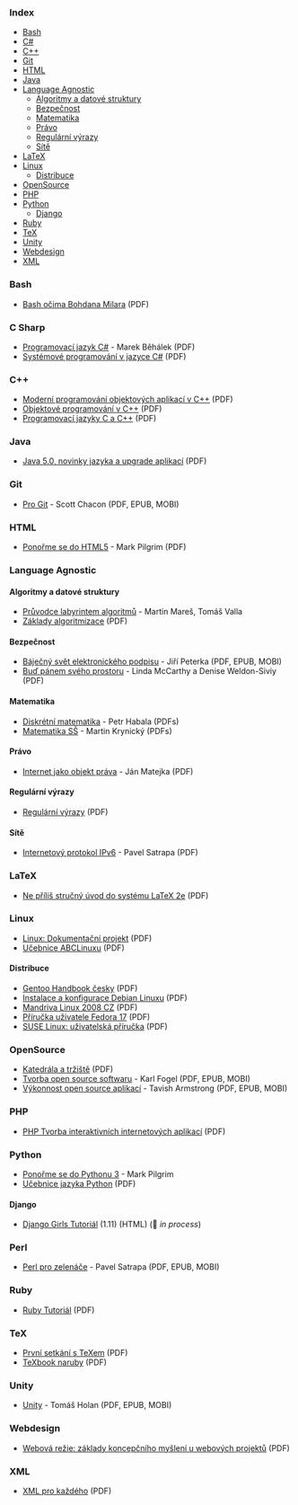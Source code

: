 ### Index

* [Bash](#bash)
* [C#](#c-sharp)
* [C++](#cpp)
* [Git](#git)
* [HTML](#html)
* [Java](#java)
* [Language Agnostic](#language-agnostic)
  * [Algoritmy a datové struktury](#algoritmy-a-datove-struktury)
  * [Bezpečnost](#bezpecnost)
  * [Matematika](#matematika)
  * [Právo](#pravo)
  * [Regulární výrazy](#regularni-vyrazy)
  * [Sítě](#site)
* [LaTeX](#latex)
* [Linux](#linux)
  * [Distribuce](#distribuce)
* [OpenSource](#opensource)
* [PHP](#php)
* [Python](#python)
  * [Django](#django)
* [Ruby](#ruby)
* [TeX](#tex)
* [Unity](#unity)
* [Webdesign](#webdesign)
* [XML](#xml)


### Bash

* [Bash očima Bohdana Milara](http://i.iinfo.cz/files/root/k/bash_ocima_bohdana_milara.pdf) (PDF)


### C Sharp

* [Programovací jazyk C#](http://www.cs.vsb.cz/behalek/vyuka/pcsharp/text.pdf) - Marek Běhálek (PDF)
* [Systémové programování v jazyce C#](https://phoenix.inf.upol.cz/esf/ucebni/sysprog.pdf) (PDF)


<h3 id="cpp">C++</h3>

* [Moderní programování objektových aplikací v C++](https://akela.mendelu.cz/~xvencal2/CPP/opora.pdf) (PDF)
* [Objektové programování v C++](http://media1.jex.cz/files/media1:49e6b94e79262.pdf.upl/07.%20Objektov%C3%A9%20programov%C3%A1n%C3%AD%20v%20C%2B%2B.pdf) (PDF)
* [Programovací jazyky C a C++](http://homel.vsb.cz/~s1a10/educ/C_CPP/C_CPP_web.pdf) (PDF)


### Java

* [Java 5.0, novinky jazyka a upgrade aplikací](http://i.iinfo.cz/files/root/k/java-5-0-novinky-jazyka-a-upgrade-aplikaci.pdf) (PDF)


### Git

* [Pro Git](https://knihy.nic.cz/#ProGit) - Scott Chacon (PDF, EPUB, MOBI)


### HTML

* [Ponořme se do HTML5](https://knihy.nic.cz/#HTML5) - Mark Pilgrim (PDF)


### Language Agnostic

#### Algoritmy a datové struktury

* [Průvodce labyrintem algoritmů](http://pruvodce.ucw.cz) - Martin Mareš, Tomáš Valla
* [Základy algoritmizace](http://i.iinfo.cz/files/root/k/Zaklady_algorimizace.pdf) (PDF)


#### Bezpečnost

* [Báječný svět elektronického podpisu](https://knihy.nic.cz) - Jiří Peterka (PDF, EPUB, MOBI)
* [Buď pánem svého prostoru](https://knihy.nic.cz) - Linda McCarthy a Denise Weldon-Siviy (PDF)


#### Matematika

* [Diskrétní matematika](http://math.feld.cvut.cz/habala/teaching/dma.htm) - Petr Habala (PDFs)
* [Matematika SŠ](http://www.realisticky.cz/ucebnice.php?id=3) - Martin Krynický (PDFs)


#### Právo

* [Internet jako objekt práva](https://knihy.nic.cz) - Ján Matejka (PDF)


#### Regulární výrazy

* [Regulární výrazy](http://www.root.cz/knihy/regularni-vyrazy/) (PDF)


#### Sítě

* [Internetový protokol IPv6](https://knihy.nic.cz/#IPv6-2019) - Pavel Satrapa (PDF)


### LaTeX

* [Ne příliš stručný úvod do systému LaTeX 2e](http://www.root.cz/knihy/ne-prilis-strucny-uvod-do-systemu-latex-2e/) (PDF)


### Linux

* [Linux: Dokumentační projekt](http://www.root.cz/knihy/linux-dokumentacni-projekt/) (PDF)
* [Učebnice ABCLinuxu](http://www.root.cz/knihy/ucebnice-abclinuxu/) (PDF)


#### Distribuce

* [Gentoo Handbook česky](http://www.root.cz/knihy/gentoo-handbook-cesky/) (PDF)
* [Instalace a konfigurace Debian Linuxu](http://www.root.cz/knihy/instalace-a-konfigurace-debian-linuxu/) (PDF)
* [Mandriva Linux 2008 CZ](http://www.root.cz/knihy/mandriva-linux-2008-cz/) (PDF)
* [Příručka uživatele Fedora 17](http://www.root.cz/knihy/prirucka-uzivatele-fedora-17/) (PDF)
* [SUSE Linux: uživatelská příručka](http://www.root.cz/knihy/suse-linux-uzivatelska-prirucka/) (PDF)


### OpenSource

* [Katedrála a tržiště](http://www.root.cz/knihy/katedrala-a-trziste/) (PDF)
* [Tvorba open source softwaru](https://knihy.nic.cz/#open_source) - Karl Fogel (PDF, EPUB, MOBI)
* [Výkonnost open source aplikací](https://knihy.nic.cz/#vykonnost) - Tavish Armstrong (PDF, EPUB, MOBI)


### PHP

* [PHP Tvorba interaktivních internetových aplikací](http://www.kosek.cz/php/php-tvorba-interaktivnich-internetovych-aplikaci.pdf) (PDF)


### Python

* [Ponořme se do Pythonu 3](http://diveintopython3.py.cz/index.html) - Mark Pilgrim
* [Učebnice jazyka Python](http://i.iinfo.cz/files/root/k/Ucebnice_jazyka_Python.pdf) (PDF)


#### Django

* [Django Girls Tutoriál](https://tutorial.djangogirls.org/cs/) (1.11) (HTML) (:construction: *in process*)


### Perl

* [Perl pro zelenáče](https://knihy.nic.cz/#perl) - Pavel Satrapa (PDF, EPUB, MOBI)


### Ruby

* [Ruby Tutoriál](http://i.iinfo.cz/files/root/k/Ruby_tutorial.pdf) (PDF)


### TeX

* [První setkání s TeXem](http://www.root.cz/knihy/prvni-setkani-s-texem/) (PDF)
* [TeXbook naruby](http://www.root.cz/knihy/texbook-naruby/) (PDF)


### Unity

* [Unity](https://knihy.nic.cz/#Unity) - Tomáš Holan (PDF, EPUB, MOBI)


### Webdesign

* [Webová režie: základy koncepčního myšlení u webových projektů](http://www.root.cz/knihy/webova-rezie-zaklady-koncepcniho-mysleni-u-webovych-projektu/) (PDF)


### XML

* [XML pro každého](http://www.root.cz/knihy/xml-pro-kazdeho/) (PDF)
